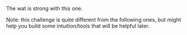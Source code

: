 The wat is strong with this one.

Note: this challenge is quite different from the following ones, but might help
you build some intuition/tools that will be helpful later.